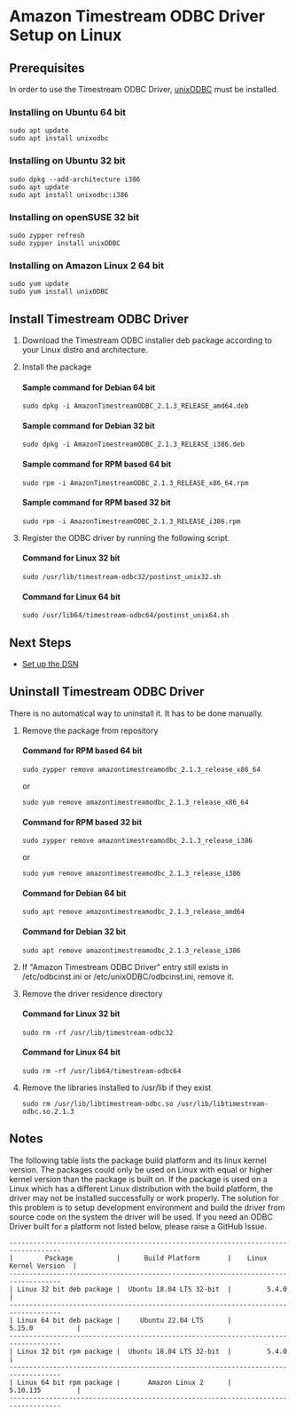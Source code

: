 # Amazon Timestream ODBC Driver Setup on Linux 

## Prerequisites
In order to use the Timestream ODBC Driver, [unixODBC](http://www.unixodbc.org/) must be installed.

### Installing on Ubuntu 64 bit

```
sudo apt update
sudo apt install unixodbc
```

### Installing on Ubuntu 32 bit

```
sudo dpkg --add-architecture i386
sudo apt update
sudo apt install unixodbc:i386
```

### Installing on openSUSE 32 bit
```
sudo zypper refresh
sudo zypper install unixODBC
```

### Installing on Amazon Linux 2 64 bit

```
sudo yum update
sudo yum install unixODBC
```

## Install Timestream ODBC Driver
1. Download the Timestream ODBC installer deb package according to your Linux distro and architecture.
2. Install the package

    #### Sample command for Debian 64 bit 
    ```
    sudo dpkg -i AmazonTimestreamODBC_2.1.3_RELEASE_amd64.deb
    ```

    #### Sample command for Debian 32 bit 
    ```
    sudo dpkg -i AmazonTimestreamODBC_2.1.3_RELEASE_i386.deb
    ```

    #### Sample command for RPM based 64 bit
    ```
    sudo rpm -i AmazonTimestreamODBC_2.1.3_RELEASE_x86_64.rpm
    ```

    #### Sample command for RPM based 32 bit
    ```
    sudo rpm -i AmazonTimestreamODBC_2.1.3_RELEASE_i386.rpm
    ```

3. Register the ODBC driver by running the following script.
    #### Command for Linux 32 bit
    ```
    sudo /usr/lib/timestream-odbc32/postinst_unix32.sh
    ```

    #### Command for Linux 64 bit
    ```
    sudo /usr/lib64/timestream-odbc64/postinst_unix64.sh
    ```

## Next Steps

- [Set up the DSN](linux-dsn-configuration.md)

## Uninstall Timestream ODBC Driver
There is no automatical way to uninstall it. It has to be done manually.
1. Remove the package from repository

    #### Command for RPM based 64 bit
    ```
    sudo zypper remove amazontimestreamodbc_2.1.3_release_x86_64
    ```
    or

    ```
    sudo yum remove amazontimestreamodbc_2.1.3_release_x86_64
    ```

    #### Command for RPM based 32 bit
    ```
    sudo zypper remove amazontimestreamodbc_2.1.3_release_i386
    ```
    or

    ```
    sudo yum remove amazontimestreamodbc_2.1.3_release_i386
    ```

    #### Command for Debian 64 bit
    ```
    sudo apt remove amazontimestreamodbc_2.1.3_release_amd64
    ```

    #### Command for Debian 32 bit
    ```
    sudo apt remove amazontimestreamodbc_2.1.3_release_i386
    ```

2. If "Amazon Timestream ODBC Driver" entry still exists in /etc/odbcinst.ini or /etc/unixODBC/odbcinst.ini, remove it.
3. Remove the driver residence directory
    #### Command for Linux 32 bit
    ```
    sudo rm -rf /usr/lib/timestream-odbc32
    ```

    #### Command for Linux 64 bit
    ```
    sudo rm -rf /usr/lib64/timestream-odbc64
    ```

4. Remove the libraries installed to /usr/lib if they exist
    ```
    sudo rm /usr/lib/libtimestream-odbc.so /usr/lib/libtimestream-odbc.so.2.1.3
    ```



## Notes
The following table lists the package build platform and its linux kernel version. The packages could only be used on Linux with equal or higher kernel version than the package is built on. If the package is used on a Linux which has a different Linux distribution with the build platform, the driver may not be installed successfully or work properly. The solution for this problem is to setup development environment and build the driver from source code on the system the driver will be used. If you need an ODBC Driver built for a platform not listed below, please raise a GitHub Issue.

```
-----------------------------------------------------------------------------------
|        Package           |      Build Platform       |    Linux Kernel Version  |
-----------------------------------------------------------------------------------
| Linux 32 bit deb package |  Ubuntu 18.04 LTS 32-bit  |         5.4.0            |        
-----------------------------------------------------------------------------------
| Linux 64 bit deb package |     Ubuntu 22.04 LTS      |         5.15.0           |
-----------------------------------------------------------------------------------
| Linux 32 bit rpm package |  Ubuntu 18.04 LTS 32-bit  |         5.4.0            |
-----------------------------------------------------------------------------------
| Linux 64 bit rpm package |       Amazon Linux 2      |         5.10.135         |
-----------------------------------------------------------------------------------
```
